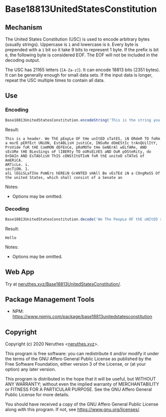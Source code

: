 # Base18813UnitedStatesConstitution

## Mechanism

The United States Constitution (USC) is used to encode arbitrary bytes (usually strings). Uppercase is `1` and lowercase is `0`.
Every byte is prepended with a `1` bit so it take 9 bits to represent 1 byte. If the prefix is bit `0`, the following byte is considered EOF. The EOF will not be included in the decoding output.

The USC has 21165 letters (`[A-Za-z]`). It can encode 18813 bits (2351 bytes). It can be generally enough for small data sets. If the input data is longer, repeat the USC multiple times to contain all data.

## Use

### Encoding

```javascript
Base18813UnitedStatesConstitution.encodeString('This is the string you want to encode.', { header: 'This is a header. ', trimming: 42 })
```

Result:

```
This is a header. We ThE pEopLe OF tHe unItED sTatES, iN ORdeR TO foRm a morE pERfEct UNiON, EstABLisH justiCe, INSuRe dOmEStIc trAnQUilItY, ProVide foR tHE ComMON dEFEnCe, pRoMOTe tHe GeNErAl wELfARe, AND sEcURe tHE BLesSings oF lIBERty TO oURsELVES aND OuR pOSteRity, do OrDAIn AND EsTAblisH ThIS cONStItUTIoN foR thE uniteD sTATeS of AmERiCA.
ARTicLe. i.
secTiON. 1.
alL lEGiSLaTIVe PoWErs hEREiN GrANTED sHAll Be vEsTEd iN a COngReSS Of the united States, which shall consist of a Senate an
```

Notes:

- Options may be omitted.

### Decoding

```javascript
Base18813UnitedStatesConstitution.decode('We The PeopLe OF thE uNItED sTAteS, iN OrDEr tO fORm A MORe perfect union, establish Justice, insure domestic T', { format: 'string', stringFormat: 'utf-8' })
```

Result:

```
Hello
```

Notes:

- Options may be omitted.

## Web App

Try at [neruthes.xyz/Base18813UnitedStatesConstitution/](https://neruthes.xyz/Base18813UnitedStatesConstitution/).

## Package Management Tools

- NPM: https://www.npmjs.com/package/base18813unitedstatesconstitution

## Copyright

Copyright (c) 2020 Neruthes <[neruthes.xyz](https://neruthes.xyz)>.

This program is free software: you can redistribute it and/or modify
it under the terms of the GNU Affero General Public License as published
by the Free Software Foundation, either version 3 of the License, or
(at your option) any later version.

This program is distributed in the hope that it will be useful,
but WITHOUT ANY WARRANTY; without even the implied warranty of
MERCHANTABILITY or FITNESS FOR A PARTICULAR PURPOSE.  See the
GNU Affero General Public License for more details.

You should have received a copy of the GNU Affero General Public License
along with this program.  If not, see <https://www.gnu.org/licenses/>.
